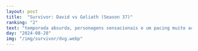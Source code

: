 ```yaml
---
layout: post
title:  "Survivor: David vs Goliath (Season 37)"
ranking: "2"
text: "temporada absurda, personagens sensacionais e um pacing muito acelerado, recomendo demais. talvez eu até prefira essa a Tocantins"
day: "2024-08-28"
img: "/img/survivor/dvg.webp"
---
```

